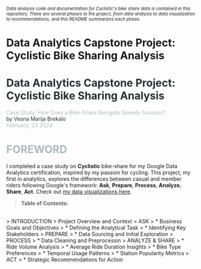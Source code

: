 <sub>*Data analysis code and documentation for Cyclistic's bike share data is contained in this repository.
There are several phases to the project, from data analysis to data visualization to recommendations, and this README summarizes each phase.*</sub>

# Data Analytics Capstone Project: Cyclistic Bike Sharing Analysis
<h1 style="color: #272f33;">Data Analytics Capstone Project: Cyclistic Bike Sharing Analysis</h1>
<font color="#adbac0">Case Study: How Does a Bike-Share Navigate Speedy Success?</font><br>
<font style="color: #272f33;">by Vesna Marija Brekalo</font><br>
<i><font color="#adbac0">February, 23 2024</font></i>

# <font color="#adbac0">FOREWORD</font>
I completed a case study on **Cyclistic** bike-share for my Google Data Analytics certification, inspired by my passion for cycling. This project, my first in analytics, explores the differences between casual and member riders following Google's framework: **Ask**, **Prepare**, **Process**, **Analyze**, **Share**, **Act**. Check out [my data visualizations here](https://www.linkedin.com/in/vesna-marija-brekalo).


> **Table of Contents:**
<br>
> INTRODUCTION
> Project Overview and Context 
> ASK
> * Business Goals and Objectives 
> * Defining the Analytical Task 
> * Identifying Key Stakeholders 
> PREPARE 
> * Data Sourcing and Initial Exploration 
> PROCESS
> * Data Cleaning and Preprocessin 
> ANALYZE & SHARE 
> * Ride Volume Analysis 
> * Average Ride Duration Insights 
> * Bike Type Preferences 
> * Temporal Usage Patterns 
> * Station Popularity Metrics 
> ACT 
> * Strategic Recommendations for Action

